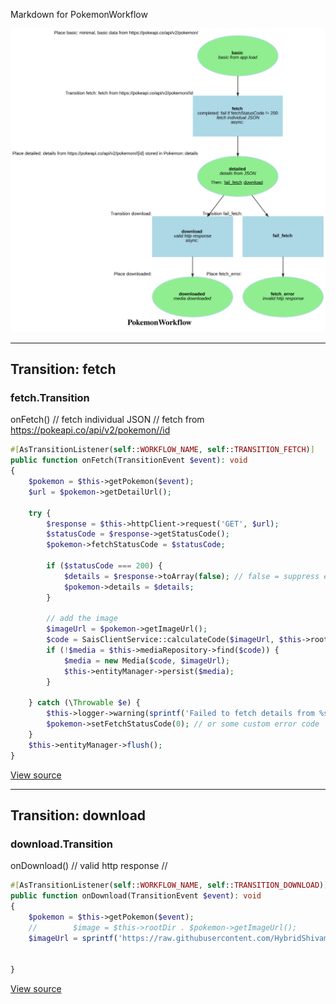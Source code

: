 
Markdown for PokemonWorkflow

![PokemonWorkflow](assets/PokemonWorkflow.svg)



---
## Transition: fetch

### fetch.Transition

onFetch()
        // fetch individual JSON
        // fetch from https://pokeapi.co/api/v2/pokemon//id

```php
#[AsTransitionListener(self::WORKFLOW_NAME, self::TRANSITION_FETCH)]
public function onFetch(TransitionEvent $event): void
{
    $pokemon = $this->getPokemon($event);
    $url = $pokemon->getDetailUrl();

    try {
        $response = $this->httpClient->request('GET', $url);
        $statusCode = $response->getStatusCode();
        $pokemon->fetchStatusCode = $statusCode;

        if ($statusCode === 200) {
            $details = $response->toArray(false); // false = suppress exception on non-2xx
            $pokemon->details = $details;
        }

        // add the image
        $imageUrl = $pokemon->getImageUrl();
        $code = SaisClientService::calculateCode($imageUrl, $this->rootDir);
        if (!$media = $this->mediaRepository->find($code)) {
            $media = new Media($code, $imageUrl);
            $this->entityManager->persist($media);
        }

    } catch (\Throwable $e) {
        $this->logger->warning(sprintf('Failed to fetch details from %s: %s', $url, $e->getMessage()));
        $pokemon->setFetchStatusCode(0); // or some custom error code
    }
    $this->entityManager->flush();
}
```
[View source](pokemon/blob/main/src/Workflow/PokemonWorkflow.php#L46-L74)




---
## Transition: download

### download.Transition

onDownload()
        // valid http response
        // 

```php
#[AsTransitionListener(self::WORKFLOW_NAME, self::TRANSITION_DOWNLOAD)]
public function onDownload(TransitionEvent $event): void
{
    $pokemon = $this->getPokemon($event);
    //        $image = $this->rootDir . $pokemon->getImageUrl();
    $imageUrl = sprintf('https://raw.githubusercontent.com/HybridShivam/Pokemon/master/assets/images/%03d.png', $pokemon->id);


}
```
[View source](pokemon/blob/main/src/Workflow/PokemonWorkflow.php#L88-L95)


